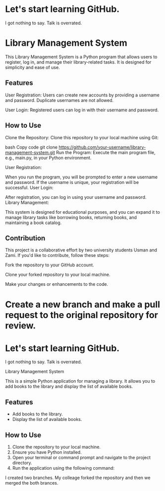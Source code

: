 <h1>Let's start learning GitHub.</h1>

<p>I got nothing to say. Talk is overrated.</p>

<h1>Library Management System</h2>

This Library Management System is a Python program that allows users to register, log in, and manage their library-related tasks. It is designed for simplicity and ease of use.

<h2>Features</h2>

User Registration: Users can create new accounts by providing a username and password. Duplicate usernames are not allowed.

User Login: Registered users can log in with their username and password.

<h2>How to Use</h2>
Clone the Repository: Clone this repository to your local machine using Git:

bash
Copy code
git clone https://github.com/your-username/library-management-system.git
Run the Program: Execute the main program file, e.g., main.py, in your Python environment.

User Registration:

When you run the program, you will be prompted to enter a new username and password.
If the username is unique, your registration will be successful.
User Login:

After registration, you can log in using your username and password.
Library Management:

This system is designed for educational purposes, and you can expand it to manage library tasks like borrowing books, returning books, and maintaining a book catalog.
<h2>Contribution</h2>
This project is a collaborative effort by two university students Usman and Zami. If you'd like to contribute, follow these steps:

Fork the repository to your GitHub account.

Clone your forked repository to your local machine.

Make your changes or enhancements to the code.

Create a new branch and make a pull request to the original repository for review.
=======

<h1>Let's start learning GitHub.</h1>

<p>I got nothing to say. Talk is overrated.</p>

<h>Library Management System</h1>

This is a simple Python application for managing a library. It allows you to add books to the library and display the list of available books.

<h2>Features</h2>

- Add books to the library.
- Display the list of available books.

## How to Use

1. Clone the repository to your local machine.
2. Ensure you have Python installed.
3. Open your terminal or command prompt and navigate to the project directory.
4. Run the application using the following command:

I created two branches. My colleage forked the repository and then we merged the both brances.



